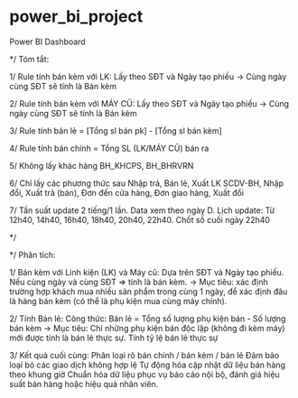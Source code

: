 # power_bi_project
Power BI Dashboard 

*/ Tóm tắt:

1/ Rule tính bán kèm với LK: Lấy theo SĐT và Ngày tạo phiếu -> Cùng ngày cùng SĐT sẽ tính là Bán kèm

2/ Rule tính bán kèm với MÁY CŨ: Lấy theo SĐT và Ngày tạo phiếu -> Cùng ngày cùng SĐT sẽ tính là Bán kèm

3/ Rule tính bán lẻ = [Tổng sl bán pk] - [Tổng sl bán kèm]

4/ Rule tính bán chính = Tổng SL (LK/MÁY CŨ) bán ra

5/ Không lấy khác hàng BH_KHCPS, BH_BHRVRN

6/ Chỉ lấy các phương thức sau Nhập trả, Bán lẻ, Xuất LK SCDV-BH, Nhập đổi, Xuất trả (bán), Đơn đến cửa hàng, Đơn giao hàng, Xuất đổi

7/ Tần suất update 2 tiếng/1 lần. Data xem theo ngày D. Lịch update: Từ 12h40, 14h40, 16h40, 18h40, 20h40, 22h40. Chốt số cuối ngày 22h40 

*/

*/ Phân tích: 

1/ Bán kèm với Linh kiện (LK) và Máy cũ:
Dựa trên SĐT và Ngày tạo phiếu.
Nếu cùng ngày và cùng SĐT => tính là bán kèm.
→ Mục tiêu: xác định trường hợp khách mua nhiều sản phẩm trong cùng 1 ngày, để xác định đâu là hàng bán kèm (có thể là phụ kiện mua cùng máy chính).

2/ Tính Bán lẻ:
Công thức:
Bán lẻ = Tổng số lượng phụ kiện bán - Số lượng bán kèm
→ Mục tiêu: Chỉ những phụ kiện bán độc lập (không đi kèm máy) mới được tính là bán lẻ thực sự. Tính tỷ lệ bán lẻ thực sự

3/ Kết quả cuối cùng: 
Phân loại rõ bán chính / bán kèm / bán lẻ
Đảm bảo loại bỏ các giao dịch không hợp lệ
Tự động hóa cập nhật dữ liệu bán hàng theo khung giờ
Chuẩn hóa dữ liệu phục vụ báo cáo nội bộ, đánh giá hiệu suất bán hàng hoặc hiệu quả nhân viên.
